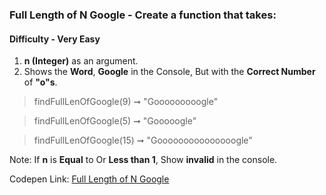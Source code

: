 ### Full Length of N Google - Create a function that takes:

#### Difficulty - Very Easy

1. **n (Integer)** as an argument. 
1. Shows the **Word**, **Google** in the Console, But with the **Correct Number** of **"o"s**.

> findFullLenOfGoogle(9) ➞ "Gooooooooogle"

> findFullLenOfGoogle(5) ➞ "Gooooogle"

> findFullLenOfGoogle(15) ➞ "Gooooooooooooooogle"

Note: If **n** is **Equal** to Or **Less than 1**, Show **invalid** in the console.

Codepen Link: [Full Length of N Google](https://codepen.io/javascriptstudent/pen/QWEezdz)